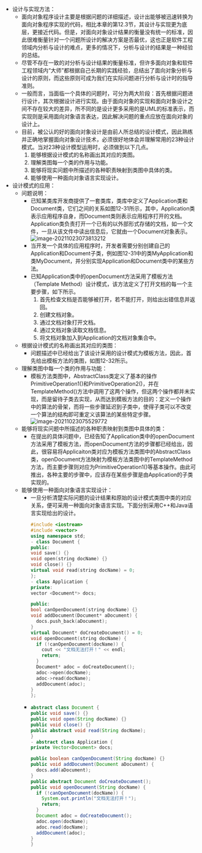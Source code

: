 - 设计与实现方法：
	- 面向对象程序设计主要是根据问题的详细描述，设计出能够被迅速转换为面向对象程序实现的代码，相比本章的第12.3节，其设计与实现更为底层，更接近代码。但是，对面向对象设计结果的衡量没有统一的标准，因此很难衡量针对一个问题所设计的解决方案是否最优，这也正是软件工程领域内分析与设计的难点，更多的情况下，分析与设计的结果是一种经验的总结。
	- 尽管不存在一致的对分析与设计结果的衡量标准，但许多面向对象和软件工程领域内“大师”都根据自己长期的实践经验，总结出了面向对象分析与设计的原则，而这些原则可成为我们在实际问题进行分析与设计时的指导准则。
	- 一般而言，当面临一个具体的问题时，可分为两大阶段：首先根据问题进行设计，其次根据设计进行实现。由于面向对象的实现和面向对象设计之间不存在较大的差异，所不同的是设计更多采用的是UML的标准表示，而实现则是采用面向对象语言表达，因此解决问题的重点应放在面向对象的设计上。
	- 目前，被公认的好的面向对象设计是由前人所总结的设计模式，因此熟练并正确地掌握面向对象设计技术，必须很好地体会并理解常用的23种设计模式。当对23种设计模型运用时，必须做到以下几点。
	  1. 能够根据设计模式的名称画出其对应的类图。
	  2. 理解类图每一个类的作用与功能。
	  3. 能够将现实问题中所描述的各种职责映射到类图中具体的类。
	  4. 能够使用一种面向对象语言实现设计。
- 设计模式的应用：
	- 问题说明：
		- 已知某类库开发商提供了一套类库，类库中定义了Application类和Document类，它们之间的关系如图12-31所示，其中，Application类表示应用程序自身，而Document类则表示应用程序打开的文档。Application类负责打开一个已有的以外部形式存储的文档，如一个文件，一旦从该文件中读出信息后，它就由一个Document对象表示。
		  ![image-20211023073813212](https://img.mhugh.net/typora/image-20211023073813212.png)
		- 当开发一个具体的应用程序时，开发者需要分别创建自己的Application和Document子类，例如图12-31中的类MyApplication和类MyDocument，并分别实现Application和Document类中的某些方法。
		- 已知Application类中的openDocument方法采用了模板方法（Template Method）设计模式，该方法定义了打开文档的每一个主要步骤，如下所示。
		  1. 首先检查文档是否能够被打开，若不能打开，则给出出错信息并返回。
		  2. 创建文档对象。
		  3. 通过文档对象打开文档。
		  4. 通过文档对象读取文档信息。
		  5. 将文档对象加入到Application的文档对象集合中。
	- 根据设计模式的名称画出其对应的类图：
		- 问题描述中已经给出了该设计采用的设计模式为模板方法，因此，首先给出模板方法的类图，如图12-32所示。
	- 理解类图中每一个类的作用与功能：
		- 模板方法类图中，AbstractClass类定义了基本的操作PrimitiveOperation1()和PrimitiveOperation2()，并在TemplateMethod()方法中调用了这两个操作，但这两个操作都并未实现，而是留待子类去实现，从而达到模板方法的目的：定义一个操作中的算法的骨架，而将一些步骤延迟到子类中，使得子类可以不改变一个算法的结构即可重定义该算法的某些特定步骤。
		  ![image-20211023075529772](https://img.mhugh.net/typora/image-20211023075529772.png)
	- 能够将现实问题中所描述的各种职责映射到类图中具体的类：
		- 在提出的具体问题中，已经告知了Application类中的openDocument方法采用了模板方法，而openDocument方法的步骤都已经给出，因此，很容易将Applicaiton类对应为模板方法类图中的AbstractClass类，openDocument方法映射为模板方法类图中的TemplateMethod方法，而主要步骤则对应为PrimitiveOperation1()等基本操作。由此可推出，各种主要的步骤中，应该存在某些步骤是由Application的子类实现的。
	- 能够使用一种面向对象语言实现设计：
		- 一旦分析清楚实际问题的设计结果和原始的设计模式类图中类的对应关系，便可采用一种面向对象语言实现。下面分别采用C++和Java语言实现给出的设计。
		  ```c++
		  #include <iostream>
		  #include <vector>
		  using namespace std;
		  - class Document {
		  public:
		  void save() {}
		  void open(string docName) {}
		  void close() {}
		  virtual void read(string docName) = 0;
		  };
		  - class Application {
		  private:
		  vector <Document*> docs;
		  
		  public:
		  bool canOpenDocument(string docName) {}
		  void addDocument(Document* aDocument) {
		    docs.push_back(aDocument);
		  }
		  virtual Document* doCreateDocument() = 0;
		  void openDocument(string docName) {
		    if (!canOpenDocument(docName)) {
		      cout << "文档无法打开！" << endl;
		      return;
		    }
		    Document* adoc = doCreateDocument();
		    adoc->open(docName);
		    adoc->read(docName);
		    addDocument(adoc);
		  }
		  };
		  ```
		- ```java
		  abstract class Document {
		  public void save() {}
		  public void open(String docName) {}
		  public void close() {}
		  public abstract void read(String docName);
		  }
		  - abstract class Application {
		  private Vector<Document> docs;
		  
		  public boolean canOpenDocument(String docName) {}
		  public void addDocument(Document aDocument) {
		    docs.add(aDocument);
		  }
		  public abstract Document doCreateDocument();
		  public void openDocument(String docName) {
		    if (!canOpenDocument(docName)) {
		      System.out.println("文档无法打开！");
		      return;
		    }
		    Document adoc = doCreateDocument();
		    adoc.open(docName);
		    adoc.read(docName);
		    addDocument(adoc);
		  }
		  }
		  ```